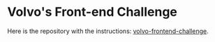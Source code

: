 # Volvo's Front-end Challenge

Here is the repository with the instructions: [volvo-frontend-challenge](https://github.com/Fernanda-Kipper/volvo-frontend-challenge).
